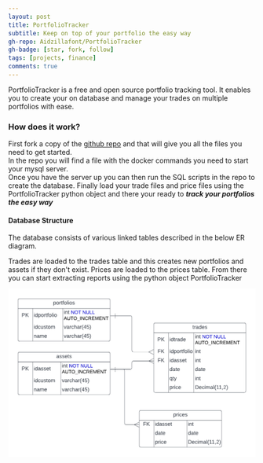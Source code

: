 ```yaml
---
layout: post
title: PortfolioTracker
subtitle: Keep on top of your portfolio the easy way
gh-repo: Aidzillafont/PortfolioTracker
gh-badge: [star, fork, follow]
tags: [projects, finance]
comments: true
---
```


PortfolioTracker is a free and open source portfolio tracking tool. It enables you to create your on database and manage your trades on multiple portfolios with ease. 

### How does it work?
First fork a copy of the [github repo](https://github.com/Aidzillafont/PortfolioTracker) and that will give you all the files you need to get started.  
In the repo you will find a file with the docker commands you need to start your mysql server.  
Once you have the server up you can then run the SQL scripts in the repo to create the database.
Finally load your trade files and price files using the PortfolioTracker python object and there your ready to **_track your portfolios the easy way_**

#### Database Structure

The database consists of various linked tables described in the below ER diagram.

Trades are loaded to the trades table and this creates new portfolios and assets if they don't exist. 
Prices are loaded to the prices table. From there you can start extracting reports using the python object PortfolioTracker

![ER Diagram](https://raw.githubusercontent.com/Aidzillafont/PortfolioTracker/main/PortfolioTracker.png)


